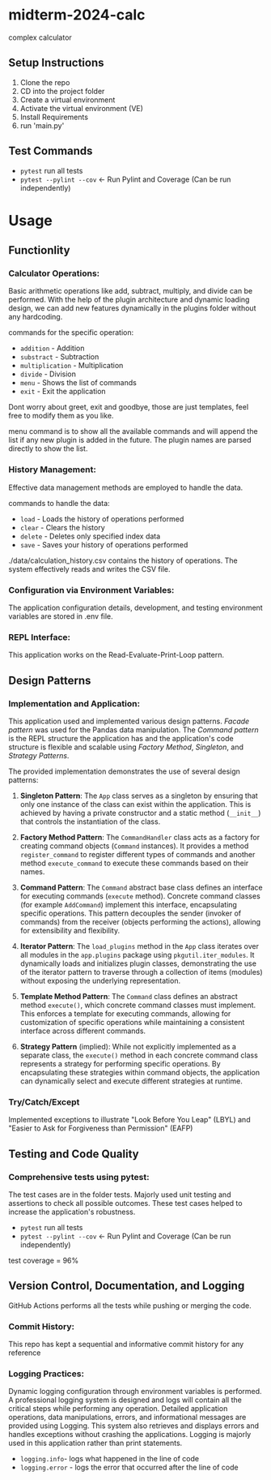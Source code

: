 # midterm-2024-calc
complex calculator
## Setup Instructions
1. Clone the repo
2. CD into the project folder
3. Create a virtual environment
4. Activate the virtual environment (VE)
5. Install Requirements
6. run 'main.py' 

## Test Commands
- `pytest` run all tests
- `pytest --pylint --cov` <- Run Pylint and Coverage (Can be run independently)

# Usage

## Functionlity

### Calculator Operations:

Basic arithmetic operations like add, subtract, multiply, and divide can be performed. With the help of the plugin architecture and dynamic loading design, we can add new features dynamically in the plugins folder without any hardcoding.

commands for the specific operation:

- `addition` - Addition
- `substract` - Subtraction
- `multiplication` - Multiplication
- `divide` - Division
- `menu` - Shows the list of commands
- `exit` - Exit the application
  
Dont worry about greet, exit and goodbye, those are just templates, feel free to modify them as you like.

menu command is to show all the available commands and will append the list if any new plugin is added in the future. The plugin names are parsed directly to show the list.

### History Management:

Effective data management methods are employed to handle the data.

commands to handle the data:

- `load` - Loads the history of operations performed
- `clear` - Clears the history
- `delete` - Deletes only specified index data 
- `save` - Saves your history of operations performed

./data/calculation_history.csv contains the history of operations. The system effectively reads and writes the CSV file.

### Configuration via Environment Variables:

The application configuration details, development, and testing environment variables are stored in .env file.


### REPL Interface:

This application works on the Read-Evaluate-Print-Loop pattern.



## Design Patterns

### Implementation and Application:

This application used and implemented various design patterns. *Facade pattern* was used for the Pandas data manipulation. The *Command pattern* is the REPL structure the application has and the application's code structure is flexible and scalable using *Factory Method*, *Singleton*, and *Strategy Patterns*.

The provided implementation demonstrates the use of several design patterns:

1. **Singleton Pattern**:
   The `App` class serves as a singleton by ensuring that only one instance of the class can exist within the application. This is achieved by having a private constructor and a static method (`__init__`) that controls the instantiation of the class.



2. **Factory Method Pattern**:
   The `CommandHandler` class acts as a factory for creating command objects (`Command` instances). It provides a method `register_command` to register different types of commands and another method `execute_command` to execute these commands based on their names.

 

3. **Command Pattern**:
   The `Command` abstract base class defines an interface for executing commands (`execute` method). Concrete command classes (for example `AddCommand`) implement this interface, encapsulating specific operations. This pattern decouples the sender (invoker of commands) from the receiver (objects performing the actions), allowing for extensibility and flexibility.

  

4. **Iterator Pattern**:
   The `load_plugins` method in the `App` class iterates over all modules in the `app.plugins` package using `pkgutil.iter_modules`. It dynamically loads and initializes plugin classes, demonstrating the use of the iterator pattern to traverse through a collection of items (modules) without exposing the underlying representation.

  

5. **Template Method Pattern**: The `Command` class defines an abstract method `execute()`, which concrete command classes must implement. This enforces a template for executing commands, allowing for customization of specific operations while maintaining a consistent interface across different commands.

6. **Strategy Pattern** (implied): While not explicitly implemented as a separate class, the `execute()` method in each concrete command class represents a strategy for performing specific operations. By encapsulating these strategies within command objects, the application can dynamically select and execute different strategies at runtime.

### Try/Catch/Except
Implemented exceptions to illustrate "Look Before You Leap" (LBYL) and "Easier to Ask for Forgiveness than Permission" (EAFP)

 
  ## Testing and Code Quality

### Comprehensive tests using pytest:

The test cases are in the folder tests. Majorly used unit testing and assertions to check all possible outcomes. These test cases helped to increase the application's robustness.

- `pytest` run all tests
- `pytest --pylint --cov` <- Run Pylint and Coverage (Can be run independently)

test coverage = 96%

## Version Control, Documentation, and Logging

GitHub Actions performs all the tests while pushing or merging the code.

### Commit History:

This repo has kept a sequential and informative commit history for any reference

### Logging Practices:

Dynamic logging configuration through environment variables is performed. A professional logging system is designed and logs will contain all the critical steps while performing any operation. Detailed application operations, data manipulations, errors, and informational messages are provided using Logging. This system also retrieves and displays errors and handles exceptions without crashing the applications. Logging is majorly used in this application rather than print statements.

- `logging.info`- logs what happened in the line of code
- `logging.error` - logs the error that occurred after the line of code

